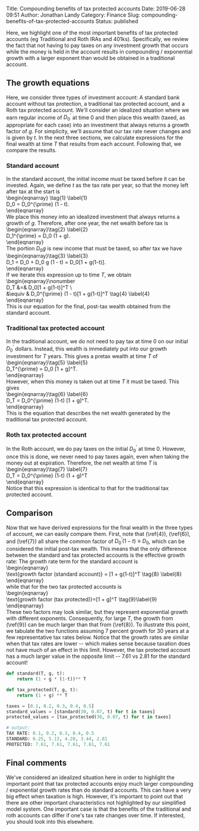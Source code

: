 Title: Compounding benefits of tax protected accounts
Date: 2019-06-28 09:51
Author: Jonathan Landy
Category: Finance
Slug: compounding-benefits-of-tax-protected-accounts
Status: published

Here, we highlight one of the most important benefits of tax protected accounts (eg Traditional and Roth IRAs and 401ks). Specifically, we review the fact that not having to pay taxes on any investment growth that occurs while the money is held in the account results in compounding / exponential growth with a larger exponent than would be obtained in a traditional account.

  
  


The growth equations
--------------------

Here, we consider three types of investment account: A standard bank account without tax protection, a traditional tax protected account, and a Roth tax protected account. We'll consider an idealized situation where we earn regular income of $D_0^{\prime}$ at time $0$ and then place this wealth (taxed, as appropriate for each case) into an investment that always returns a growth factor of $g$. For simplicity, we'll assume that our tax rate never changes and is given by $t$. In the next three sections, we calculate expressions for the final wealth at time $T$ that results from each account. Following that, we compare the results.

### Standard account

In the standard account, the initial income must be taxed before it can be invested. Again, we define $t$ as the tax rate per year, so that the money left after tax at the start is  
\begin{eqnarray} \tag{1} \label{1}  
D_0 = D_0^{\prime} (1 - t).  
\end{eqnarray}  
We place this money into an idealized investment that always returns a growth of $g$. Therefore, after one year, the net wealth before tax is  
\begin{eqnarray}\tag{2} \label{2}  
D_1^{\prime} = D_0 (1 + g).  
\end{eqnarray}  
The portion $D_0 g$ is new income that must be taxed, so after tax we have  
\begin{eqnarray}\tag{3} \label{3}  
D_1 = D_0 + D_0 g (1 - t) = D_0[1 + g(1-t)].  
\end{eqnarray}  
If we iterate this expression up to time $T$, we obtain  
\begin{eqnarray}\nonumber  
D_T &=& D_0[1 + g(1-t)]^T \  
&\equiv & D_0^{\prime} (1 - t)[1 + g(1-t)]^T \tag{4} \label{4}  
\end{eqnarray}  
This is our equation for the final, post-tax wealth obtained from the standard account.

### Traditional tax protected account

In the traditional account, we do not need to pay tax at time $0$ on our initial $D_0^{\prime}$ dollars. Instead, this wealth is immediately put into our growth investment for $T$ years. This gives a pretax wealth at time $T$ of  
\begin{eqnarray}\tag{5} \label{5}  
D_T^{\prime} = D_0 [1 + g]^T.  
\end{eqnarray}  
However, when this money is taken out at time $T$ it must be taxed. This gives  
\begin{eqnarray}\tag{6} \label{6}  
D_T = D_0^{\prime} (1-t) [1 + g]^T.  
\end{eqnarray}  
This is the equation that describes the net wealth generated by the traditional tax protected account.

### Roth tax protected account

In the Roth account, we do pay taxes on the initial $D_0^{\prime}$ at time $0$. However, once this is done, we never need to pay taxes again, even when taking the money out at expiration. Therefore, the net wealth at time $T$ is  
\begin{eqnarray}\tag{7} \label{7}  
D_T = D_0^{\prime} (1-t) (1 + g)^T  
\end{eqnarray}  
Notice that this expression is identical to that for the traditional tax protected account.

Comparison
----------

Now that we have derived expressions for the final wealth in the three types of account, we can easily compare them. First, note that (\ref{4}), (\ref{6}), and (\ref{7}) all share the common factor of $D_0^{\prime} (1-t) \equiv D_0$, which can be considered the initial post-tax wealth. This means that the only difference between the standard and tax protected accounts is the effective growth rate: The growth rate term for the standard account is  
\begin{eqnarray}  
\text{growth factor (standard account)} = [1 + g(1-t)]^T \tag{8} \label{8}  
\end{eqnarray}  
while that for the two tax protected accounts is  
\begin{eqnarray}  
\text{growth factor (tax protected)}=[1 + g]^T \tag{9}\label{9}  
\end{eqnarray}  
These two factors may look similar, but they represent exponential growth with different exponents. Consequently, for large $T$, the growth from (\ref{9}) can be much larger than that from (\ref{8}). To illustrate this point, we tabulate the two functions assuming $7$ percent growth for $30$ years at a few representative tax rates below. Notice that the growth rates are similar when that tax rates are lower -- which makes sense because taxation does not have much of an effect in this limit. However, the tax protected account has a much larger value in the opposite limit -- 7.61 vs 2.81 for the standard account!

```python  
def standard(T, g, t):  
    return (1 + g * (1-t))** T

def tax_protected(T, g, t):  
    return (1 + g) ** T

taxes = [0.1, 0.2, 0.3, 0.4, 0.5]  
standard_values = [standard(30, 0.07, t) for t in taxes]  
protected_values = [tax_protected(30, 0.07, t) for t in taxes]

# output:  
TAX RATE: 0.1, 0.2, 0.3, 0.4, 0.5  
STANDARD: 6.25, 5.13, 4.20, 3.44, 2.81  
PROTECTED: 7.61, 7.61, 7.61, 7.61, 7.61  
```

Final comments
--------------

We've considered an idealized situation here in order to highlight the important point that tax protected accounts enjoy much larger compounding / exponential growth rates than do standard accounts. This can have a very big effect when taxation is high. However, it's important to point out that there are other important characteristics not highlighted by our simplified model system. One important case is that the benefits of the traditional and roth accounts can differ if one's tax rate changes over time. If interested, you should look into this elsewhere.
